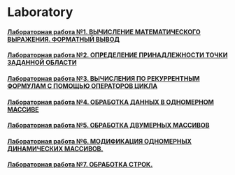 # Laboratory
#### [Лабораторная работа №1. ВЫЧИСЛЕНИЕ МАТЕМАТИЧЕСКОГО ВЫРАЖЕНИЯ. ФОРМАТНЫЙ ВЫВОД](https://github.com/YuriHSE/Laboratory/tree/main/1%20lab)
#### [Лабораторная работа №2. ОПРЕДЕЛЕНИЕ ПРИНАДЛЕЖНОСТИ ТОЧКИ ЗАДАННОЙ ОБЛАСТИ](https://github.com/YuriHSE/Laboratory/tree/main/2%20lab)
#### [Лабораторная работа №3. ВЫЧИСЛЕНИЯ ПО РЕКУРРЕНТНЫМ ФОРМУЛАМ С ПОМОЩЬЮ ОПЕРАТОРОВ ЦИКЛА](https://github.com/YuriHSE/Laboratory/tree/main/3%20lab)
#### [Лабораторная работа №4. ОБРАБОТКА ДАННЫХ В ОДНОМЕРНОМ МАССИВЕ](https://github.com/YuriHSE/Laboratory/tree/main/4%20lab)
#### [Лабораторная работа №5. ОБРАБОТКА ДВУМЕРНЫХ МАССИВОВ](https://github.com/YuriHSE/Laboratory/tree/main/5%20lab)
#### [Лабораторная работа №6. МОДИФИКАЦИЯ ОДНОМЕРНЫХ ДИНАМИЧЕСКИХ МАССИВОВ.](https://github.com/YuriHSE/Laboratory/tree/main/6%20lab)
#### [Лабораторная работа №7. ОБРАБОТКА СТРОК.](https://github.com/YuriHSE/Laboratory/tree/main/7%20lab)
